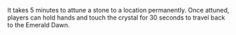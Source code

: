 It takes 5 minutes to attune a stone to a location permanently.
Once attuned, players can hold hands and touch the crystal for 30 seconds to travel back to the Emerald Dawn.